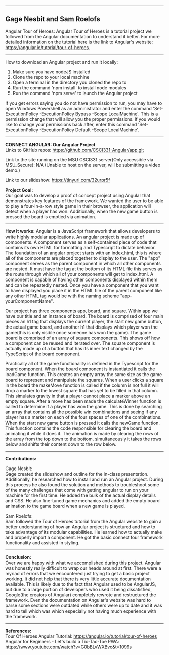 -------------------------------------------------------------------------
Gage Nesbit and Sam Roelofs
-------------------------------------------------------------------------

Angular Tour of Heroes:
  Angular Tour of Heroes is a tutorial project we followed from the Angular documentation to understand it better. For
  more detailed information on the tutorial here is the link to Angular's website: https://angular.io/tutorial/tour-of-heroes.

-------------------------------------------------------------------------
How to download an Angular project and run it locally:
  1. Make sure you have nodeJS installed
  2. Clone the repo to your local machine
  3. Open a terminal in the directory you cloned the repo to
  4. Run the command 'npm install' to install node modules
  5. Run the command 'npm serve' to launch the Angular project

  If you get errors saying you do not have permission to run, you may have to open Windows Powershell as an administrator
and enter the command 'Set-ExecutionPolicy -ExecutionPolicy Bypass -Scope LocalMachine'. This is a permission change that 
will allow you the proper permissions. If you would like to change your permissions back after, enter this command
'Set-ExecutionPolicy -ExecutionPolicy Default -Scope LocalMachine'.

-------------------------------------------------------------------------
__CONNECT ANGULAR: Our Angular Project__  
Links to GitHub repos:
  https://github.com/CSCI331-Angular/app.git

Link to the site running on the MSU CSCI331 server(Only accessible via MSU_Secure): N/A (Unable to host on the server, will be submitting a video demo.)

Link to our slideshow:
https://tinyurl.com/32urpr5f

__Project Goal:__  
  Our goal was to develop a proof of concept project using Angular that demonstrates key features of the framework.
We wanted the user to be able to play a four-in-a-row style game in their browser, the application will detect when a player has won. Additionally, when the new game button is pressed the board is emptied via animation.

-------------------------------------------------------------------------
__How it works:__
  Angular is a JavaScript framework that allows developers to write highly modular applications. An angular project is made up of components. A component serves as a self-contained piece of code that contains its own HTML for formatting and Typescript to dictate behavior. The foundation of an angular project starts with an index.html, this is where all of the components are placed together to display to the user. The "app" component serves as the parent component in which all other components are nested. It must have the tag <router-outlet></router-outlet> at the bottom of its HTML file this serves as the route through which all of your components will get to index.html. A component is capable of having other components displayed within them and can be repeatedly nested. Once you have a component that you want to have displayed you place it in the HTML file of the parent component like any other HTML tag would be with the naming scheme "app-yourComponentName". 

  Our project has three components app, board, and square. Within app we have our title and an instance of board. The board is comprised of four main pieces an h1 tag that displays the current player, the start new game button, the actual game board, and another h1 that displays which player won the game(this is only visible once someone has won the game). The game board is comprised of an array of square components. This shows off how a component can be reused and iterated over. The square component is actually made up of a button that has its inner text changed by the TypeScript of the board component.

  Practically all of the game functionality is defined in the Typescript for the board component. When the board component is instantiated it calls the loadGame function. This creates an empty array the same size as the game board to represent and manipulate the squares. When a user clicks a square in the board the makeMove function is called if the column is not full it will drop a marker to the lowest square that has yet to be filled in that column. This simulates gravity in that a player cannot place a marker above an empty square. After a move has been made the calculateWinner function is called to determine if a player has won the game. This is done by searching an array that contains all the possible win combinations and seeing if any player has a marker on each of the four spaces of one of the combinations. When the start new game button is pressed it calls the newGame function. This function contains the code responsible for clearing the board and animating it while it does it. The animation is made by clearing the rows of the array from the top down to the bottom, simultaneously it takes the rows below and shifts their content down to the row below. 
             
-------------------------------------------------------------------------
__Contributions:__  
  
  Gage Nesbit:  
    Gage created the slideshow and outline for the in-class presentation. Additionally, he researched how to install and run an Angular project. During this process he also found the solution and methods to troubleshoot some of the many challenges that come with getting angular to run on your machine for the first time. He added the bulk of the actual display details and CSS. He also fine-tuned game mechanics and added the empty board animation to the game board when a new game is played.
      
  Sam Roelofs:  
    Sam followed the Tour of Heroes tutorial from the Angular website to gain a better understanding of how an Angular project is structured and how to take advantage of its modular capabilities. He learned how to actually make and properly import a component. He got the basic connect four framework functionality and assisted in styling.
    
-------------------------------------------------------------------------
__Conclusion:__  
Over we are happy with what we accomplished during this project. Angular was honestly really difficult to wrap our heads around at first. There were a myriad of errors that we encountered just trying to get a basic project working. It did not help that there is very little accurate documentation available. This is likely due to the fact that Angular used to be AngularJS, but due to a large portion of developers who used it being dissatisfied, Google(the creators of Angular) completely rewrote and restructured the framework. Even the documentation on Angular's website was hard to parse some sections were outdated while others were up to date and it was hard to tell which was which especially not having much experience with the framework. 

-------------------------------------------------------------------------
 __References:__   
   Tour Of Heroes Angular Tutorial: https://angular.io/tutorial/tour-of-heroes  
   Angular for Beginners - Let's build a Tic-Tac-Toe PWA: https://www.youtube.com/watch?v=G0bBLvWXBvc&t=1099s


